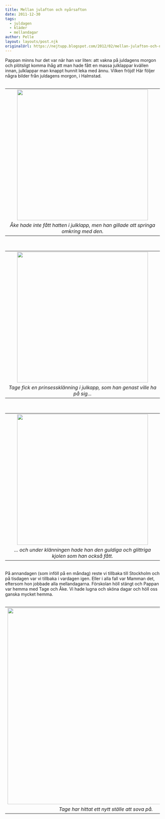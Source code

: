 ```yaml
---
title: Mellan julafton och nyårsafton
date: 2011-12-30
tags: 
  - juldagen
  - kläder
  - mellandagar	
author: Pelle
layout: layouts/post.njk
originalUrl: https://nejtupp.blogspot.com/2012/02/mellan-julafton-och-nyarsafton.html
---
```


<div class="separator" style="clear: both; text-align: left;">Pappan minns hur det var när han var liten: att vakna på juldagens morgon och plötsligt komma ihåg att man hade fått en massa julklappar kvällen innan, julklappar man knappt hunnit leka med ännu. Vilken fröjd! Här följer några bilder från juldagens morgon, i Halmstad.</div><div class="separator" style="clear: both; text-align: left;"><br></div><table align="center" cellpadding="0" cellspacing="0" class="tr-caption-container" style="margin-left: auto; margin-right: auto; text-align: center;"><tbody><tr><td style="text-align: center;"> <img src="../../../img/2011/12/Juldagen+pa%CC%8A+Ebbehill-_MG_0568.jpg" width="426"></td></tr><tr><td class="tr-caption" style="text-align: center;"><i>Åke hade inte fått hatten i julklapp, men han gillade att springa omkring med den.</i></td></tr></tbody></table><br><table align="center" cellpadding="0" cellspacing="0" class="tr-caption-container" style="margin-left: auto; margin-right: auto; text-align: center;"><tbody><tr><td style="text-align: center;"> <img src="../../../img/2011/12/Juldagen+pa%CC%8A+Ebbehill-_MG_0583.jpg" width="426"></td></tr><tr><td class="tr-caption" style="text-align: center;"><i>Tage fick en prinsessklänning i julkapp, som han genast ville ha på sig...</i></td></tr></tbody></table><br><table align="center" cellpadding="0" cellspacing="0" class="tr-caption-container" style="margin-left: auto; margin-right: auto; text-align: center;"><tbody><tr><td style="text-align: center;"> <img src="../../../img/2011/12/Juldagen+pa%CC%8A+Ebbehill-_MG_0579.jpg" width="426"></td></tr><tr><td class="tr-caption" style="text-align: center;"><i>... och under klänningen hade han den guldiga och glittriga kjolen som han också fått.</i></td></tr></tbody></table><br><div class="separator" style="clear: both; text-align: left;">På annandagen (som inföll på en måndag) reste vi tillbaka till Stockholm och på tisdagen var vi tillbaka i vardagen igen. Eller i alla fall var Mamman det, eftersom hon jobbade alla mellandagarna. Förskolan höll stängt och Pappan var hemma med Tage och Åke. Vi hade lugna och sköna dagar och höll oss ganska mycket hemma.</div><br><table align="center" cellpadding="0" cellspacing="0" class="tr-caption-container" style="margin-left: auto; margin-right: auto; text-align: center;"><tbody><tr><td style="text-align: center;"> <img src="../../../img/2011/12/Mellandagar+hemma-_MG_0663.jpg" width="640"></td></tr><tr><td class="tr-caption" style="text-align: center;"><i>Tage har hittat ett nytt ställe att sova på.</i></td></tr></tbody></table>

